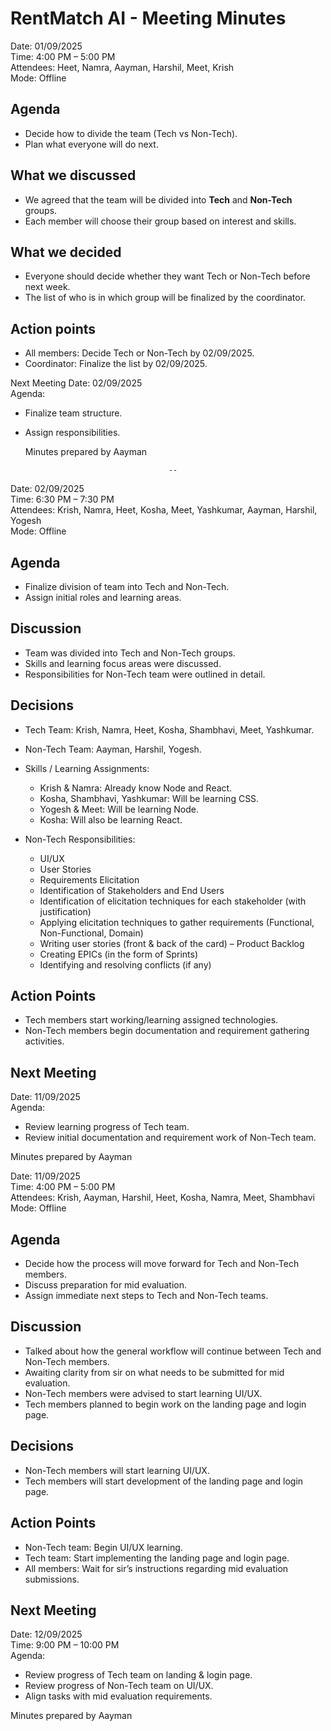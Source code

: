 # RentMatch AI - Meeting Minutes  

Date: 01/09/2025  
Time: 4:00 PM – 5:00 PM  
Attendees: Heet, Namra, Aayman, Harshil, Meet, Krish  
Mode: Offline  

## Agenda
- Decide how to divide the team (Tech vs Non-Tech).  
- Plan what everyone will do next.  

## What we discussed
- We agreed that the team will be divided into **Tech** and **Non-Tech** groups.  
- Each member will choose their group based on interest and skills.  

## What we decided
- Everyone should decide whether they want Tech or Non-Tech before next week.  
- The list of who is in which group will be finalized by the coordinator.  

## Action points
- All members: Decide Tech or Non-Tech by 02/09/2025.  
- Coordinator: Finalize the list by 02/09/2025.  

 Next Meeting
Date: 02/09/2025  
Agenda:  
- Finalize team structure.  
- Assign responsibilities.

  Minutes prepared by Aayman

                                      --

Date: 02/09/2025  
Time: 6:30 PM – 7:30 PM  
Attendees: Krish, Namra, Heet, Kosha, Meet, Yashkumar, Aayman, Harshil, Yogesh  
Mode: Offline  

## Agenda
- Finalize division of team into Tech and Non-Tech.  
- Assign initial roles and learning areas.  

## Discussion
- Team was divided into Tech and Non-Tech groups.  
- Skills and learning focus areas were discussed.  
- Responsibilities for Non-Tech team were outlined in detail.  

## Decisions
- Tech Team: Krish, Namra, Heet, Kosha, Shambhavi, Meet, Yashkumar.  
- Non-Tech Team: Aayman, Harshil, Yogesh.  
- Skills / Learning Assignments:  
  - Krish & Namra: Already know Node and React.  
  - Kosha, Shambhavi, Yashkumar: Will be learning CSS.  
  - Yogesh & Meet: Will be learning Node.  
  - Kosha: Will also be learning React.  

- Non-Tech Responsibilities:  
  - UI/UX  
  - User Stories  
  - Requirements Elicitation  
  - Identification of Stakeholders and End Users  
  - Identification of elicitation techniques for each stakeholder (with justification)  
  - Applying elicitation techniques to gather requirements (Functional, Non-Functional, Domain)  
  - Writing user stories (front & back of the card) – Product Backlog  
  - Creating EPICs (in the form of Sprints)  
  - Identifying and resolving conflicts (if any)  

## Action Points
- Tech members start working/learning assigned technologies.  
- Non-Tech members begin documentation and requirement gathering activities.  

## Next Meeting
Date: 11/09/2025  
Agenda:  
- Review learning progress of Tech team.  
- Review initial documentation and requirement work of Non-Tech team.  

Minutes prepared by Aayman  



Date: 11/09/2025  
Time: 4:00 PM – 5:00 PM  
Attendees: Krish, Aayman, Harshil, Heet, Kosha, Namra, Meet, Shambhavi  
Mode: Offline  

## Agenda
- Decide how the process will move forward for Tech and Non-Tech members.  
- Discuss preparation for mid evaluation.  
- Assign immediate next steps to Tech and Non-Tech teams.  

## Discussion
- Talked about how the general workflow will continue between Tech and Non-Tech members.  
- Awaiting clarity from sir on what needs to be submitted for mid evaluation.  
- Non-Tech members were advised to start learning UI/UX.  
- Tech members planned to begin work on the landing page and login page.  

## Decisions
- Non-Tech members will start learning UI/UX.  
- Tech members will start development of the landing page and login page.  

## Action Points
- Non-Tech team: Begin UI/UX learning.  
- Tech team: Start implementing the landing page and login page.  
- All members: Wait for sir’s instructions regarding mid evaluation submissions.  

## Next Meeting
Date: 12/09/2025  
Time: 9:00 PM – 10:00 PM  
Agenda:  
- Review progress of Tech team on landing & login page.  
- Review progress of Non-Tech team on UI/UX.  
- Align tasks with mid evaluation requirements.  

Minutes prepared by Aayman  


  
